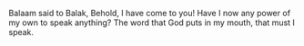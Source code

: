 Balaam said to Balak, Behold, I have come to you! Have I now any power of my own to speak anything? The word that God puts in my mouth, that must I speak.
